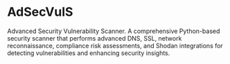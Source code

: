 # AdSecVulS
Advanced Security Vulnerability Scanner.
A comprehensive Python-based security scanner that performs advanced DNS, SSL, network reconnaissance, compliance risk assessments, and Shodan integrations for detecting vulnerabilities and enhancing security insights.
